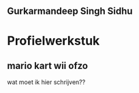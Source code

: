 ## Gurkarmandeep Singh Sidhu

# Profielwerkstuk 

## mario kart wii ofzo 
wat moet ik hier schrijven??
